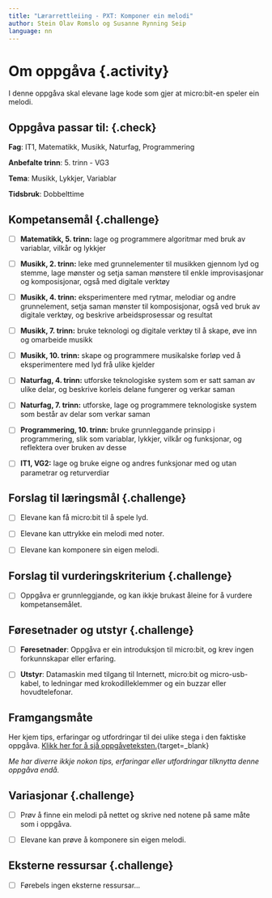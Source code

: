 ```yaml
---
title: "Lærarrettleiing - PXT: Komponer ein melodi"
author: Stein Olav Romslo og Susanne Rynning Seip
language: nn
---
```



# Om oppgåva {.activity}

I denne oppgåva skal elevane lage kode som gjer at micro:bit-en speler ein
melodi.

## Oppgåva passar til: {.check}

__Fag__: IT1, Matematikk, Musikk, Naturfag, Programmering

__Anbefalte trinn__: 5. trinn - VG3

__Tema__: Musikk, Lykkjer, Variablar

__Tidsbruk__: Dobbelttime

## Kompetansemål {.challenge}

- [ ] __Matematikk, 5. trinn:__ lage og programmere algoritmar med bruk av variablar, vilkår og lykkjer

- [ ] __Musikk, 2. trinn:__ leke med grunnelementer til musikken gjennom lyd og stemme, lage mønster og setja saman mønstere til enkle improvisasjonar og komposisjonar, også med digitale verktøy

- [ ] __Musikk, 4. trinn:__ eksperimentere med rytmar, melodiar og andre grunnelement, setja saman mønster til komposisjonar, også ved bruk av digitale verktøy, og beskrive arbeidsprosessar og resultat

- [ ] __Musikk, 7. trinn:__ bruke teknologi og digitale verktøy til å skape, øve inn og omarbeide musikk

- [ ] __Musikk, 10. trinn:__ skape og programmere musikalske forløp ved å eksperimentere med lyd frå ulike kjelder

- [ ] __Naturfag, 4. trinn:__ utforske teknologiske system som er satt saman av ulike delar, og beskrive korleis delane fungerer og verkar saman

- [ ] __Naturfag, 7. trinn:__ utforske, lage og programmere teknologiske system som består av delar som verkar saman

- [ ] __Programmering, 10. trinn:__ bruke grunnleggande prinsipp i programmering, slik som variablar, lykkjer, vilkår og funksjonar, og reflektera over bruken av desse

- [ ] __IT1, VG2:__ lage og bruke eigne og andres funksjonar med og utan parametrar og returverdiar

## Forslag til læringsmål {.challenge}

- [ ] Elevane kan få micro:bit til å spele lyd.

- [ ] Elevane kan uttrykke ein melodi med noter.

- [ ] Elevane kan komponere sin eigen melodi.

## Forslag til vurderingskriterium {.challenge}

- [ ] Oppgåva er grunnleggjande, og kan ikkje brukast åleine for å vurdere
  kompetansemålet.

## Føresetnader og utstyr {.challenge}

- [ ] __Føresetnader__: Oppgåva er ein introduksjon til micro:bit, og krev
  ingen forkunnskapar eller erfaring.

- [ ] __Utstyr__: Datamaskin med tilgang til Internett, micro:bit og
  micro-usb-kabel, to ledningar med krokodilleklemmer og ein buzzar eller
  hovudtelefonar.

## Framgangsmåte

Her kjem tips, erfaringar og utfordringar til dei ulike stega i den faktiske
oppgåva. [Klikk her for å sjå
oppgåveteksten.](../pxt_komponer_en_melodi/komponer_en_melodi_nn.html){target=_blank}

_Me har diverre ikkje nokon tips, erfaringar eller utfordringar tilknytta denne
oppgåva endå._

## Variasjonar {.challenge}

- [ ] Prøv å finne ein melodi på nettet og skrive ned notene på same måte som i
  oppgåva.

- [ ] Elevane kan prøve å komponere sin eigen melodi.

## Eksterne ressursar {.challenge}

- [ ] Førebels ingen eksterne ressursar...
